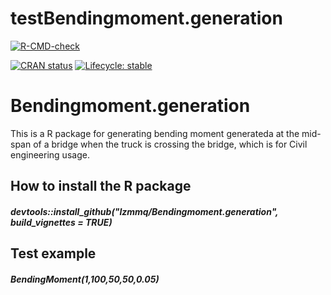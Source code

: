 # testBendingmoment.generation

<!-- badges: start -->

  [![R-CMD-check](https://github.com/lzmmq/Bendingmoment.generation/workflows/R-CMD-check/badge.svg)](https://github.com/lzmmq/Bendingmoment.generation/actions)
  
[![CRAN status](https://www.r-pkg.org/badges/version/BendingMoment.generation)](https://CRAN.R-project.org/package=BendingMoment.generation)
[![Lifecycle: stable](https://img.shields.io/badge/lifecycle-stable-brightgreen.svg)](https://lifecycle.r-lib.org/articles/stages.html#stable)
<!-- badges: end -->

# Bendingmoment.generation

This is a R package for generating bending moment generateda at the mid- span of a bridge when the truck is crossing the bridge, which is for Civil engineering usage.

## How to install the R package

##### devtools::install_github("lzmmq/Bendingmoment.generation", build_vignettes = TRUE)

## Test example

##### BendingMoment(1,100,50,50,0.05)


